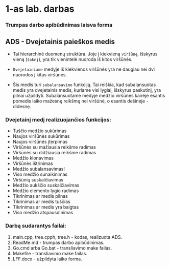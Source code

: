 # 1-as lab. darbas
### Trumpas darbo apibūdinimas laisva forma

## ADS - Dvejetainis paieškos medis
* Tai hierarchinė duomenų struktūra. Joje į kiekvieną `viršūnę`, išskyrus vieną (`šaknį`), yra tik vienintelė nuoroda iš kitos viršūnės.

* `Dvejetainiame` medyje iš kiekvienos viršūnės yra ne daugiau nei dvi nuorodos į kitas viršūnes.

* Šis medis turi `subalansavimo` funkciją. Tai reiškia, kad subalansuotas medis yra dvejetainis medis, kuriame visi lygiai, išskyrus paskutinį, yra pilnai užpildyti.
Subalansuotame medyje medžio viršūnės kairėje esantis pomedis laiko mažesnę reikšmę nei viršūnė, o esantis dešinėje - didesnę.

### Dvejetainį medį realizuojančios funkcijos:
* Tuščio medžio sukūrimas
* Naujos viršūnės sukūrimas
* Naujos viršūnės įterpimas
* Viršūnės su mažiausia reikšme radimas
* Viršūnės su didžiausia reikšme radimas
* Medžio klonavimas
* Viršūnės ištrinimas
* Medžio subalansavimas!
* Viso medžio sunaikinimas
* Viršūnių suskaičiavimas
* Medžio aukščio suskaičiavimas
* Medžio elemento lygio radimas
* Tikrinimas ar medis pilnas
* Tikrinimas ar medis tuščias
* Tikrinimas ar medis yra baigtas
* Viso medžio atspausdinimas


### Darbą sudarantys failai:
1. main.cpp, tree.cpph, tree.h - kodas, realizuota ADS.
2. ReadMe.md - trumpas darbo apibūdinimas.
3. Go.cmd arba Go.bat - transliavimo make failas.
4. Makefile - transliavimo make failas.
5. LFF.docx - užpildyta laiko forma.
